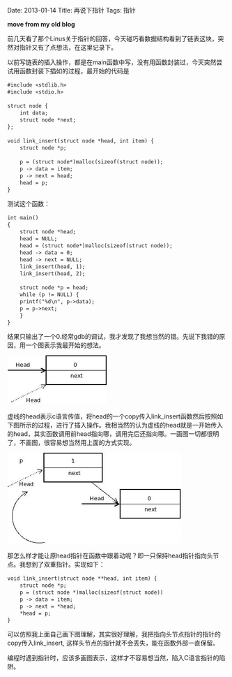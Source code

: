 Date: 2013-01-14
Title: 再说下指针
Tags: 指针

**move from my old blog**

前几天看了那个Linus关于指针的回答，今天碰巧看数据结构看到了链表这块，突然对指针又有了点想法，在这里记录下。

以前写链表的插入操作，都是在main函数中写，没有用函数封装过，今天突然尝试用函数封装下插如的过程，最开始的代码是

    #include <stdlib.h>
    #include <stdio.h>
    
    struct node {
        int data;
        struct node *next;
    };

    void link_insert(struct node *head, int item) {
        struct node *p;
        
        p = (struct node*)malloc(sizeof(struct node));
        p -> data = item;
        p -> next = head;
        head = p;
    }

测试这个函数：

    int main()
    {
        struct node *head;
        head = NULL;
        head = (struct node*)malloc(sizeof(struct node));
        head -> data = 0;
        head -> next = NULL;
        link_insert(head, 1);
        link_insert(head, 2);

        struct node *p = head;
        while (p != NULL) {
        printf("%d\n", p->data);
        p = p->next;
        }
    }
结果只输出了一个0.经常gdb的调试，我才发现了我想当然的错。先说下我错的原因，用一个图表示我最开始的想法。

![1](./pic/1.jpeg)

虚线的head表示c语言传值，将head的一个copy传入link_insert函数然后按照如下图所示的过程，进行了插入操作。我相当然的认为虚线的head就是一开始传入的head，其实函数调用前head指向哪，调用完后还指向哪。一画图一切都很明了，不画图，很容易想当然用上面的方式实现。

![2](./pic/2.jpeg)

那怎么样才能让原head指针在函数中跟着动呢？即一只保持head指针指向头节点。我想到了双重指针。实现如下：

    void link_insert(struct node **head, int item) {
        struct node *p;
        p = (struct node *)malloc(sizeof(struct node))
        p -> data = item;
        p -> next = *head;
        *head = p;
    }

可以仿照我上面自己画下图理解，其实很好理解，我把指向头节点指针的指针的copy传入link_insert, 这样头节点的指针就不会丢失，能在函数外部一直保留。

编程时遇到指针时，应该多画图表示，这样才不容易想当然，陷入C语言指针的陷阱。